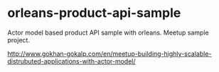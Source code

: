 # orleans-product-api-sample
Actor model based product API sample with orleans. Meetup sample project.

http://www.gokhan-gokalp.com/en/meetup-building-highly-scalable-distrubuted-applications-with-actor-model/
